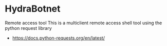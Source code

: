 # HydraBotnet
Remote access tool
This is a multiclient remote access shell tool using the python request library

- https://docs.python-requests.org/en/latest/
